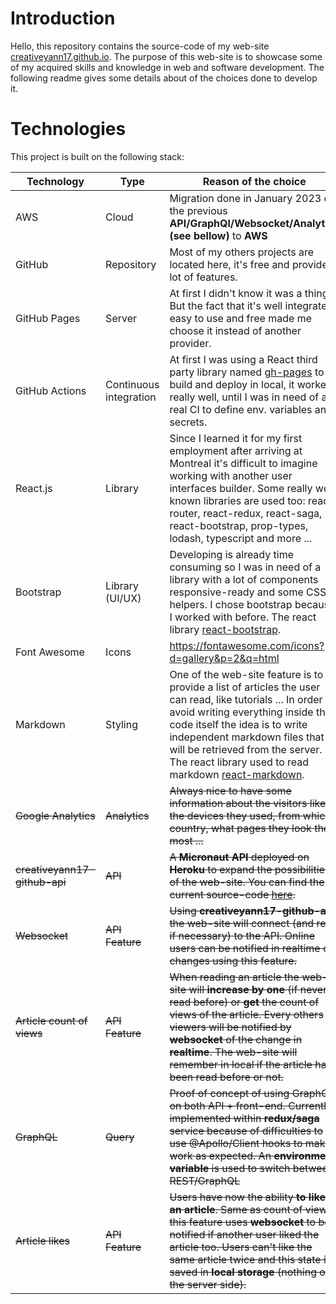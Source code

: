# Introduction

Hello, this repository contains the source-code of my web-site [creativeyann17.github.io](https://creativeyann17.github.io/). The purpose of this web-site is to showcase some of my acquired skills and knowledge in web and software development. The following readme gives some details about of the choices done to develop it.

# Technologies

This project is built on the following stack:

| Technology                | Type                   | Reason of the choice                                                                                                                                                                                                                                                                                                                                         |
| ------------------------- | ---------------------- | ------------------------------------------------------------------------------------------------------------------------------------------------------------------------------------------------------------------------------------------------------------------------------------------------------------------------------------------------------------ |
|AWS|Cloud|Migration done in January 2023 of the previous **API/GraphQl/Websocket/Analytics (see bellow)** to **AWS** 
| GitHub                    | Repository             | Most of my others projects are located here, it's free and provide a lot of features.                                                                                                                                                                                                                                                                        |
| GitHub Pages              | Server                 | At first I didn't know it was a thing! But the fact that it's well integrated, easy to use and free made me choose it instead of another provider.                                                                                                                                                                                                           |
| GitHub Actions            | Continuous integration | At first I was using a React third party library named [gh-pages](https://github.com/tschaub/gh-pages) to build and deploy in local, it worked really well, until I was in need of a real CI to define env. variables and secrets.                                                                                                                           |
| React.js                  | Library                | Since I learned it for my first employment after arriving at Montreal it's difficult to imagine working with another user interfaces builder. Some really well known libraries are used too: react-router, react-redux, react-saga, react-bootstrap, prop-types, lodash, typescript and more ...                                                             |
| Bootstrap                 | Library (UI/UX)        | Developing is already time consuming so I was in need of a library with a lot of components responsive-ready and some CSS helpers. I chose bootstrap because I worked with before. The react library [react-bootstrap](https://react-bootstrap.netlify.app/).                                                                                                |
| Font Awesome              | Icons                  | https://fontawesome.com/icons?d=gallery&p=2&q=html                                                                                                                                                                                                                                                                                                           |
| Markdown                  | Styling                | One of the web-site feature is to provide a list of articles the user can read, like tutorials ... In order to avoid writing everything inside the code itself the idea is to write independent markdown files that will be retrieved from the server. The react library used to read markdown [react-markdown](https://github.com/remarkjs/react-markdown). |
| ~~Google Analytics~~          | ~~Analytics~~              | ~~Always nice to have some information about the visitors like the devices they used, from which country, what pages they look the most ...~~                                                                                                                                                                                                                    |
| ~~creativeyann17-github-api~~| ~~API~~               | ~~A **Micronaut API** deployed on **Heroku** to expand the possibilities of the web-site. You can find the current source-code [here](https://github.com/creativeyann17/creativeyann17-github-api).~~                                                                                                                                                             |
| ~~Websocket~~                 | ~~API Feature~~            | ~~Using **creativeyann17-github-api** the web-site will connect (and retry if necessary) to the API. Online users can be notified in realtime of changes using this feature.~~                                                                                                                                                                                    |
| ~~Article count of views~~    | ~~API Feature~~            | ~~When reading an article the web-site will **increase by one** (if never read before) or **get** the count of views of the article. Every others viewers will be notified by **websocket** of the change in **realtime**. The web-site will remember in local if the article has been read before or not.~~                                                    |
| ~~GraphQL~~                   | ~~Query~~                  | ~~Proof of concept of using GraphQL on both API + front-end. Currently implemented within **redux/saga** service because of difficulties to use @Apollo/Client hooks to make it work as expected. An **environment variable** is used to switch between REST/GraphQL~~                                                                                 |
| ~~Article likes~~             | ~~API Feature~~            | ~~Users have now the ability **to like an article**. Same as count of views, this feature uses **websocket** to be notified if another user liked the article too. Users can't like the same article twice and this state is saved in **local storage** (nothing on the server side).~~                 |
